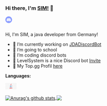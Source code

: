 ### Hi there, I'm [SIM!](https://github.com/simxyz) 👋

<a href="https://discord.gg/DX4ABeQ">
  <img align="left" alt="Coding Bots" width="21px" src="https://raw.githubusercontent.com/simxyz/simxyz/e4f90a6748438cb3f9b35970c89af4fb833f2ed6/Media/discord-logo.svg" />
</a>

<br />
<br />

Hi, I'm SIM, a java developer from Germany!

- 🔭 I’m currently working on [JDADiscordBot](https://github.com/simxyz/JDADiscordBot)
- 🌱 I’m going to school
- 👯 I’m coding discord bots
- 💼 LevelSystem is a nice Discord bot [Invite](https://discord.com/oauth2/authorize?client_id=754271392643416104&scope=bot&permissions=268823616)
- 💬 My Top.gg Profil [here](https://top.gg/user/425910582886006784)

**Languages:**  

<code><img height="20" src="https://github.com/simxyz/simxyz/blob/main/Media/java-logo.jpg"></code>

<a href="https://github.com/simxyz">
  <img align="center" src="https://github-readme-stats.vercel.app/api?username=simxyz&show_icons=true&include_all_commits=true&theme=tokyonight" alt="Anurag's github stats" />
</a>
<a href="https://github.com/simxyz">
  <img align="center" src="https://github-readme-stats.vercel.app/api/top-langs/?username=simxyz&layout=compact&theme=tokyonight" />
</a>
